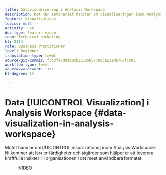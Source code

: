 ```yaml
---
title: Datavisualisering i Analysis Workspace
description: Det här seminariet handlar om visualiseringar inom Analysis Workspace. Ni kommer att lära er färdigheter och åtgärder som hjälper er att leverera kraftfulla insikter till organisationen i det mest användbara formatet.
feature: Visualizations
topics: null
activity: use
doc-type: feature video
team: Technical Marketing
kt: 2114
role: Business Practitioner
level: Beginner
translation-type: tm+mt
source-git-commit: f3b3fa7d91b0cb21005b57768ca23ed6700fcc03
workflow-type: tm+mt
source-wordcount: '72'
ht-degree: 1%

---
```



# Data [!UICONTROL Visualization] i Analysis Workspace {#data-visualization-in-analysis-workspace}

Mötet handlar om [!UICONTROL visualizations] inom Analysis Workspace. Ni kommer att lära er färdigheter och åtgärder som hjälper er att leverera kraftfulla insikter till organisationen i det mest användbara formatet.

>[!VIDEO](https://video.tv.adobe.com/v/25036/?quality=12)
